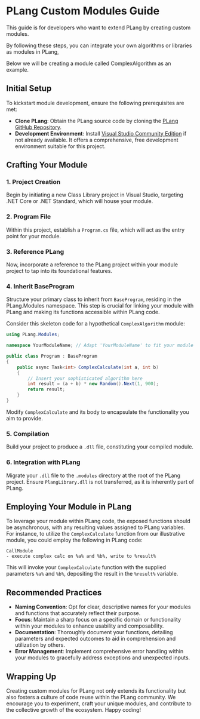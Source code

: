 # PLang Custom Modules Guide

This guide is for developers who want to extend PLang by creating custom modules. 

By following these steps, you can integrate your own algorithms or libraries as modules in PLang, 

Below we will be creating a module called ComplexAlgorithm as an example.

## Initial Setup

To kickstart module development, ensure the following prerequisites are met:

- **Clone PLang**: Obtain the PLang source code by cloning the [PLang GitHub Repository](https://github.com/PLangHQ/plang).
- **Development Environment**: Install [Visual Studio Community Edition](https://visualstudio.microsoft.com/vs/community/) if not already available. It offers a comprehensive, free development environment suitable for this project.

## Crafting Your Module

### 1. Project Creation

Begin by initiating a new Class Library project in Visual Studio, targeting .NET Core or .NET Standard, which will house your module.

### 2. Program File

Within this project, establish a `Program.cs` file, which will act as the entry point for your module.

### 3. Reference PLang

Now, incorporate a reference to the PLang project within your module project to tap into its foundational features.

### 4. Inherit BaseProgram

Structure your primary class to inherit from `BaseProgram`, residing in the PLang.Modules namespace. This step is crucial for linking your module with PLang and making its functions accessible within PLang code.

Consider this skeleton code for a hypothetical `ComplexAlgorithm` module:

```csharp
using PLang.Modules;

namespace YourModuleName; // Adapt 'YourModuleName' to fit your module's actual name

public class Program : BaseProgram
{
    public async Task<int> ComplexCalculate(int a, int b)
    {
        // Insert your sophisticated algorithm here
        int result = (a + b) * new Random().Next(1, 900);
        return result;
    }
}
```

Modify `ComplexCalculate` and its body to encapsulate the functionality you aim to provide.

### 5. Compilation

Build your project to produce a `.dll` file, constituting your compiled module.

### 6. Integration with PLang

Migrate your `.dll` file to the `.modules` directory at the root of the PLang project. Ensure `PlangLibrary.dll` is not transferred, as it is inherently part of PLang.

## Employing Your Module in PLang

To leverage your module within PLang code, the exposed functions should be asynchronous, with any resulting values assigned to PLang variables. For instance, to utilize the `ComplexCalculate` function from our illustrative module, you could employ the following in PLang code:

```plang
CallModule
- execute complex calc on %a% and %b%, write to %result%
```

This will invoke your `ComplexCalculate` function with the supplied parameters `%a%` and `%b%`, depositing the result in the `%result%` variable.

## Recommended Practices

- **Naming Convention**: Opt for clear, descriptive names for your modules and functions that accurately reflect their purpose.
- **Focus**: Maintain a sharp focus on a specific domain or functionality within your modules to enhance usability and composability.
- **Documentation**: Thoroughly document your functions, detailing parameters and expected outcomes to aid in comprehension and utilization by others.
- **Error Management**: Implement comprehensive error handling within your modules to gracefully address exceptions and unexpected inputs.

## Wrapping Up

Creating custom modules for PLang not only extends its functionality but also fosters a culture of code reuse within the PLang community. We encourage you to experiment, craft your unique modules, and contribute to the collective growth of the ecosystem. Happy coding!